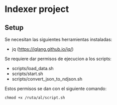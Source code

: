 # Indexer project

## Setup
Se necesitan las siguientes herramientas instaladas:<br>
- jq (https://jqlang.github.io/jq/)

Se requiere dar permisos de ejecucion a los scripts:
- scripts/load_data.sh
- scripts/start.sh
- scripts/convert_json_to_ndjson.sh

Estos permisos se dan con el siguiente comando:
```
chmod +x /ruta/al/script.sh
```

